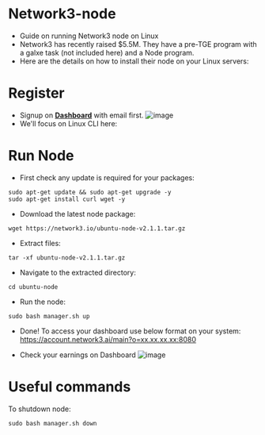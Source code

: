 # Network3-node
* Guide on running Network3 node on Linux
* Network3 has recently raised $5.5M. They have a pre-TGE program with a galxe task (not included here) and a Node program.
* Here are the details on how to install their node on your Linux servers:

# Register
* Signup on **[Dashboard](https://account.network3.ai/register_page?rc=37b588a4)** with email first.
![image](https://github.com/user-attachments/assets/5f2ca6fa-5c90-439f-87cc-5425e35af80a)
* We'll focus on Linux CLI here:

# Run Node
* First check any update is required for your packages:
```
sudo apt-get update && sudo apt-get upgrade -y
sudo apt-get install curl wget -y
```
* Download the latest node package:
```
wget https://network3.io/ubuntu-node-v2.1.1.tar.gz
```
* Extract files:
```
tar -xf ubuntu-node-v2.1.1.tar.gz
```
* Navigate to the extracted directory:
```
cd ubuntu-node
```
* Run the node:
```
sudo bash manager.sh up
```
* Done! To access your dashboard use below format on your system:
https://account.network3.ai/main?o=xx.xx.xx.xx:8080

* Check your earnings on Dashboard
![image](https://github.com/user-attachments/assets/14de8b04-2bdb-48c3-aa51-90cc107c7c18)

# Useful commands
To shutdown node:
```
sudo bash manager.sh down
```


